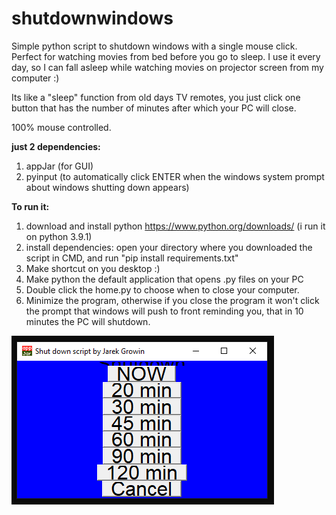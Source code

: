 # shutdownwindows
Simple python script to shutdown windows with a single mouse click. Perfect for watching movies from bed before you go to sleep. I use it every day, so I can fall asleep while watching movies on projector screen from my computer :)

Its like a "sleep" function from old days TV remotes, you just click one button that has the number of minutes after which your PC will close. 

100% mouse controlled. 

**just 2 dependencies:**
1. appJar (for GUI) 
2. pyinput (to automatically click ENTER when the windows system prompt about windows shutting down appears)

**To run it:**
1. download and install python https://www.python.org/downloads/ (i run it on python 3.9.1)
2. install dependencies: open your directory where you downloaded the script in CMD, and run "pip install requirements.txt"
3. Make shortcut on you desktop :) 
4. Make python the default application that opens .py files on your PC
5. Double click the home.py to choose when to close your computer. 
6. Minimize the program, otherwise if you close the program it won't click the prompt that windows will push to front reminding you, that in 10 minutes the PC will shutdown. 

![screenshot](https://github.com/growandwin/shutdownwindows/blob/main/screenshot.PNG?raw=true)


